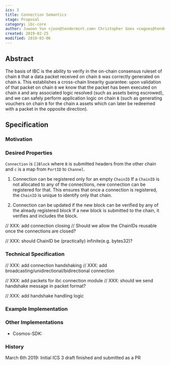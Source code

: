 ```yaml
---
ics: 3
title: Connection Semantics
stage: Proposal
category: ibc-core
author: Juwoon Yun <joon@tendermint.com> Christopher Goes <cwgoes@tendermint.com>
created: 2019-02-25
modified: 2019-03-06
---
```


## Abstract

The basis of IBC is the ability to verify in the on-chain consensus ruleset of chain `B` that a data packet received on chain `B` was correctly generated on chain `A`. This establishes a cross-chain linearity guarantee: upon validation of that packet on chain `B` we know that the packet has been executed on chain `A` and any associated logic resolved (such as assets being escrowed), and we can safely perform application logic on chain `B` (such as generating vouchers on chain `B` for the chain `A` assets which can later be redeemed with a packet in the opposite direction).

## Specification

### Motivation

### Desired Properties

`Connection` is `[]Block` where `B` is submitted headers from the other chain and `c` is a map from `PortID` to `Channel`. 

1. Connection can be registered only for an empty `ChainID`
If a `ChainID` is not allocated to any of the connections, new connection can be registered for that. This ensures that once a connection is registered, the `ChainID` is unique to identify only that chain.

2. Connection can be updated if the new block can be verified by any of the already registered block
If a new block is submitted to the chain, it verifies and includes the block.

// XXX: add connection closing
// Should we allow the ChainIDs reusable once the connections are closed?

// XXX: should ChainID be (practically) infinite(e.g. bytes32)?


### Technical Specification

// XXX: add connection handshaking
// XXX: add broadcasting/unidirectional/bidirectional connection

// XXX: add packets for ibc connection module
// XXX: should we send handshake message in packet format?

// XXX: add handshake handling logic

### Example Implementation

### Other Implementations

* Cosmos-SDK: [](https://github.com/cosmos/cosmos-sdk/docs/spec/ibc)

### History

March 6th 2019: Initial ICS 3 draft finished and submitted as a PR
